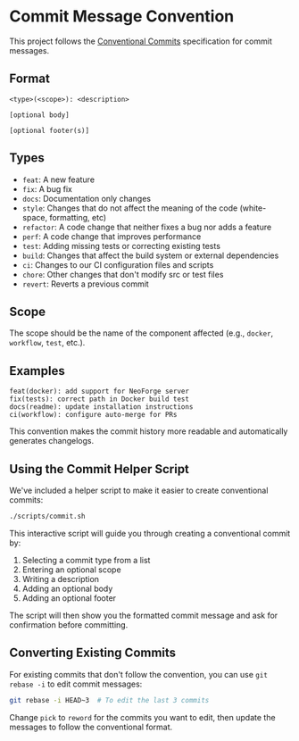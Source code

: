 # Commit Message Convention

This project follows the [Conventional Commits](https://www.conventionalcommits.org/) specification for commit messages.

## Format

```
<type>(<scope>): <description>

[optional body]

[optional footer(s)]
```

## Types

- `feat`: A new feature
- `fix`: A bug fix
- `docs`: Documentation only changes
- `style`: Changes that do not affect the meaning of the code (white-space, formatting, etc)
- `refactor`: A code change that neither fixes a bug nor adds a feature
- `perf`: A code change that improves performance
- `test`: Adding missing tests or correcting existing tests
- `build`: Changes that affect the build system or external dependencies
- `ci`: Changes to our CI configuration files and scripts
- `chore`: Other changes that don't modify src or test files
- `revert`: Reverts a previous commit

## Scope

The scope should be the name of the component affected (e.g., `docker`, `workflow`, `test`, etc.).

## Examples

```
feat(docker): add support for NeoForge server
fix(tests): correct path in Docker build test
docs(readme): update installation instructions
ci(workflow): configure auto-merge for PRs
```

This convention makes the commit history more readable and automatically generates changelogs.

## Using the Commit Helper Script

We've included a helper script to make it easier to create conventional commits:

```bash
./scripts/commit.sh
```

This interactive script will guide you through creating a conventional commit by:

1. Selecting a commit type from a list
2. Entering an optional scope
3. Writing a description
4. Adding an optional body
5. Adding an optional footer

The script will then show you the formatted commit message and ask for confirmation before committing.

## Converting Existing Commits

For existing commits that don't follow the convention, you can use `git rebase -i` to edit commit messages:

```bash
git rebase -i HEAD~3  # To edit the last 3 commits
```

Change `pick` to `reword` for the commits you want to edit, then update the messages to follow the conventional format.
